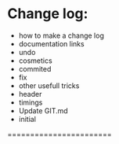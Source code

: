 Change log:
=======================

* how to make a change log
* documentation links
* undo
* cosmetics
* commited
* fix
* other usefull tricks
* header
* timings
* Update GIT.md
* initial

=======================
